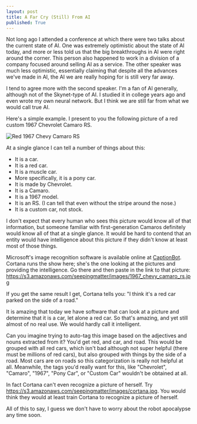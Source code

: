 ```yaml
---
layout: post
title: A Far Cry (Still) From AI
published: True
---
```

Not long ago I attended a conference at which there were two talks about the current state of AI.  One was extremely optimistic about the state of AI today, and more or less told us that the big breakthroughs in AI were right around the corner.  This person also happened to work in a division of a company focused around selling AI as a service.  The other speaker was much less optimistic, essentially claiming that despite all the advances we've made in AI, the AI we are really hoping for is still very far away.

I tend to agree more with the second speaker.  I'm a fan of AI generally, although not of the Skynet-type of AI.  I studied it in college years ago and even wrote my own neural network.  But I think we are still far from what we would call true AI.

Here's a simple example.  I present to you the following picture of a red custom 1967 Chevrolet Camaro RS.

![Red 1967 Chevy Camaro RS](https://s3.amazonaws.com/seepingmatter/images/1967_chevy_camaro_rs.jpg)

At a single glance I can tell a number of things about this:
* It is a car.
* It is a red car.
* It is a muscle car.
* More specifically, it is a pony car.
* It is made by Chevrolet.
* It is a Camaro.
* It is a 1967 model.
* It is an RS.  (I can tell that even without the stripe around the nose.)
* It is a custom car, not stock.

I don't expect that every human who sees this picture would know all of that information, but someone familiar with first-generation Camaros definitely would know all of that at a single glance.  It would be hard to contend that an entity would have intelligence about this picture if they didn't know at least most of those things.

Microsoft's image recognition software is available online at [CaptionBot](https://www.captionbot.ai).  Cortana runs the show here; she's the one looking at the pictures and providing the intelligence.  Go there and then paste in the link to that picture:  https://s3.amazonaws.com/seepingmatter/images/1967_chevy_camaro_rs.jpg

If you get the same result I get, Cortana tells you:  "I think it's a red car parked on the side of a road."

It is amazing that today we have software that can look at a picture and determine that it is a car, let alone a red car.  So that's amazing, and yet still almost of no real use.  We would hardly call it intelligent.

Can you imagine trying to auto-tag this image based on the adjectives and nouns extracted from it?  You'd get red, and car, and road.  This would be grouped with all red cars, which isn't bad although not super helpful (there must be millions of red cars), but also grouped with things by the side of a road.  Most cars are on roads so this categorization is really not helpful at all.  Meanwhile, the tags you'd really want for this, like "Chevrolet", "Camaro", "1967", "Pony Car", or "Custom Car" wouldn't be obtained at all.

In fact Cortana can't even recognize a picture of herself.  Try https://s3.amazonaws.com/seepingmatter/images/cortana.jpg.  You would think they would at least train Cortana to recognize a picture of herself.

All of this to say, I guess we don't have to worry about the robot apocalypse any time soon.
